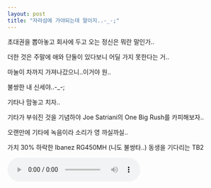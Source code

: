 ```yaml
---
layout: post
title: "자라섬에 가야되는데 말이지..-_-;"
---
```


초대권을 뽑아놓고 회사에 두고 오는 정신은 뭐란 말인가..

더한 것은 주말에 애와 단둘이 있다보니 어딜 가지 못한다는 거..

마눌이 차까지 가져나갔으니..이거야 원..

불쌍한 내 신세야..-_-;

기타나 맘놓고 치자..

기타가 부숴진 것을 기념하야 Joe Satriani의 One Big Rush를 카피해보자..

오랜만에 기타에 녹음이라 소리가 영 까실까실..

가치 30% 하락한 Ibanez RG450MH (니도 불쌍타..)
동생을 기다리는 TB2

<audio src="/assets/images/268e0b01f63c37f7f158f61d3ddc8c12.mp3" controls preload></audio>



